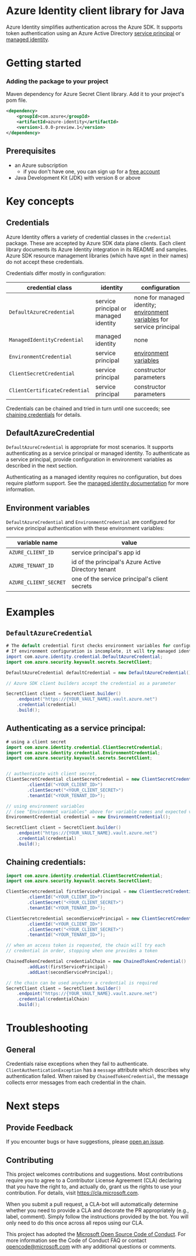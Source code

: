 # Azure Identity client library for Java
Azure Identity simplifies authentication across the Azure SDK.
It supports token authentication using an Azure Active Directory
[service principal](https://docs.microsoft.com/en-us/cli/azure/create-an-azure-service-principal-azure-cli)
or
[managed identity](https://docs.microsoft.com/en-us/azure/active-directory/managed-identities-azure-resources/overview).

# Getting started
### Adding the package to your project

Maven dependency for Azure Secret Client library. Add it to your project's pom file.
```xml
<dependency>
    <groupId>com.azure</groupId>
    <artifactId>azure-identity</artifactId>
    <version>1.0.0-preview.1</version>
</dependency>
```

## Prerequisites
- an Azure subscription
  - if you don't have one, you can sign up for a
  [free account](https://azure.microsoft.com/free/)
- Java Development Kit (JDK) with version 8 or above


# Key concepts
## Credentials
Azure Identity offers a variety of credential classes in the `credential`
package. These are accepted by Azure SDK data plane clients. Each client
library documents its Azure Identity integration in its README and samples.
Azure SDK resource management libraries (which have `mgmt` in their names)
do not accept these credentials.

Credentials differ mostly in configuration:

|credential class|identity|configuration
|-|-|-
|`DefaultAzureCredential`|service principal or managed identity|none for managed identity; [environment variables](#environment-variables) for service principal
|`ManagedIdentityCredential`|managed identity|none
|`EnvironmentCredential`|service principal|[environment variables](#environment-variables)
|`ClientSecretCredential`|service principal|constructor parameters
|`ClientCertificateCredential`|service principal|constructor parameters

Credentials can be chained and tried in turn until one succeeds; see
[chaining credentials](#chaining-credentials) for details.

## DefaultAzureCredential
`DefaultAzureCredential` is appropriate for most scenarios. It supports
authenticating as a service principal or managed identity. To authenticate
as a service principal, provide configuration in environment variables as
described in the next section.

Authenticating as a managed identity requires no configuration, but does
require platform support. See the
[managed identity documentation](https://docs.microsoft.com/en-us/azure/active-directory/managed-identities-azure-resources/services-support-managed-identities)
for more information.

## Environment variables

`DefaultAzureCredential` and `EnvironmentCredential` are configured for service
principal authentication with these environment variables:

|variable name|value
|-|-
|`AZURE_CLIENT_ID`|service principal's app id
|`AZURE_TENANT_ID`|id of the principal's Azure Active Directory tenant
|`AZURE_CLIENT_SECRET`|one of the service principal's client secrets

# Examples

## `DefaultAzureCredential`
```java
# The default credential first checks environment variables for configuration as described above.
# If environment configuration is incomplete, it will try managed identity.
import com.azure.identity.credential.DefaultAzureCredential;
import com.azure.security.keyvault.secrets.SecretClient;

DefaultAzureCredential defaultCredential = new DefaultAzureCredential();

// Azure SDK client builders accept the credential as a parameter

SecretClient client = SecretClient.builder()
    .endpoint("https://{YOUR_VAULT_NAME}.vault.azure.net")
    .credential(credential)
    .build();
```

## Authenticating as a service principal:
```java
# using a client secret
import com.azure.identity.credential.ClientSecretCredential;
import com.azure.identity.credential.EnvironmentCredential;
import com.azure.security.keyvault.secrets.SecretClient;


// authenticate with client secret,
ClientSecretCredential clientSecretCredential = new ClientSecretCredential()
	    .clientId("<YOUR_CLIENT_ID>")
	    .clientSecret("<YOUR_CLIENT_SECRET>")
	    .tenantId("<YOUR_TENANT_ID>");

// using environment variables
// (see "Environment variables" above for variable names and expected values)
EnvironmentCredential credential = new EnvironmentCredential();

SecretClient client = SecretClient.builder()
    .endpoint("https://{YOUR_VAULT_NAME}.vault.azure.net")
    .credential(credential)
    .build();
```

## Chaining credentials:
```java
import com.azure.identity.credential.ClientSecretCredential;
import com.azure.security.keyvault.secrets.SecretClient;

ClientSecretcredential firstServicePrincipal = new ClientSecretCredential()
	    .clientId("<YOUR_CLIENT_ID>")
	    .clientSecret("<YOUR_CLIENT_SECRET>")
	    .tenantId("<YOUR_TENANT_ID>");

ClientSecretcredential secondServicePrincipal = new ClientSecretCredential()
	    .clientId("<YOUR_CLIENT_ID>")
	    .clientSecret("<YOUR_CLIENT_SECRET>")
	    .tenantId("<YOUR_TENANT_ID>");

// when an access token is requested, the chain will try each
// credential in order, stopping when one provides a token

ChainedTokenCredential credentialChain = new ChainedTokenCredential()
		.addLast(firstServicePrincipal)
		.addLast(secondServicePrincipal);

// the chain can be used anywhere a credential is required
SecretClient client = SecretClient.builder()
    .endpoint("https://{YOUR_VAULT_NAME}.vault.azure.net")
    .credential(credentialChain)
    .build();
```

# Troubleshooting
## General
Credentials raise exceptions when they fail to authenticate. `ClientAuthenticationException` has a `message` attribute which
describes why authentication failed. When raised by `ChainedTokenCredential`, the message collects error messages from each credential in the chain.


# Next steps
## Provide Feedback
If you encounter bugs or have suggestions, please
[open an issue](https://github.com/Azure/azure-sdk-for-java/issues).


## Contributing
This project welcomes contributions and suggestions. Most contributions require you to agree to a Contributor License Agreement (CLA) declaring that you have the right to, and actually do, grant us the rights to use your contribution. For details, visit https://cla.microsoft.com.

When you submit a pull request, a CLA-bot will automatically determine whether you need to provide a CLA and decorate the PR appropriately (e.g., label, comment). Simply follow the instructions provided by the bot. You will only need to do this once across all repos using our CLA.

This project has adopted the [Microsoft Open Source Code of Conduct](https://opensource.microsoft.com/codeofconduct/). For more information see the Code of Conduct FAQ or contact opencode@microsoft.com with any additional questions or comments.


